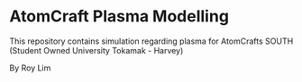# AtomCraft Plasma Modelling

This repository contains simulation regarding plasma for AtomCrafts SOUTH (Student Owned University Tokamak - Harvey)

By Roy Lim
